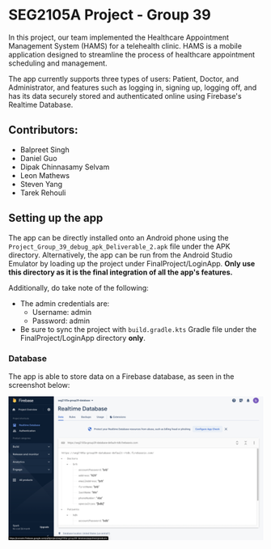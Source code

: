 # SEG2105A Project - Group 39

In this project, our team implemented the Healthcare Appointment Management System (HAMS) for a telehealth clinic. HAMS is a mobile application designed to streamline the process of healthcare appointment scheduling and management. 

The app currently supports three types of users: Patient, Doctor, and Administrator, and features such as logging in, signing up, logging off, and has its data securely stored and authenticated online using Firebase's Realtime Database.

## Contributors:

- Balpreet Singh
- Daniel Guo
- Dipak Chinnasamy Selvam
- Leon Mathews
- Steven Yang
- Tarek Rehouli

## Setting up the app

The app can be directly installed onto an Android phone using the `Project_Group_39_debug_apk_Deliverable_2.apk` file under the APK directory. Alternatively, the app can be run from the Android Studio Emulator by loading up the project under FinalProject/LoginApp. **Only use this directory as it is the final integration of all the app's features.**

Additionally, do take note of the following:

- The admin credentials are:
  + Username: admin
  + Password: admin
- Be sure to sync the project with `build.gradle.kts` Gradle file under the FinalProject/LoginApp directory **only**.

### Database

The app is able to store data on a Firebase database, as seen in the screenshot below:


![Screenshot of the database in Firebase](Images/Firebase.png)
